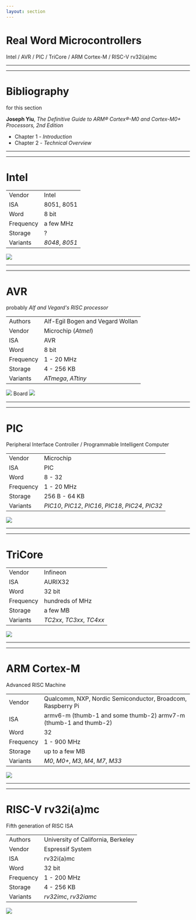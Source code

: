 ```yaml
---
layout: section
---
```

# Real Word Microcontrollers
Intel / AVR / PIC / TriCore / ARM Cortex-M / RISC-V rv32i(a)mc 

---
---
# Bibliography
for this section

**Joseph Yiu**, *The Definitive Guide to ARM® Cortex®-M0 and Cortex-M0+ Processors, 2nd Edition* 
   - Chapter 1 - *Introduction*
   - Chapter 2 - *Technical Overview*

---
---
# Intel

<div grid="~ cols-2 gap-4">
<div>

| | |
|-|-|
| Vendor | Intel |
| ISA | 8051, 8051 |
| Word | 8 bit |
| Frequency | a few MHz |
| Storage | ? |
| Variants | *8048*, *8051* |

</div>

<img src="/mcu/intel_8051.jpg" class="h-80 rounded" />

</div>

---
---
# AVR
probably *Alf and Vegard's RISC processor*

<div grid="~ cols-2 gap-4">
<div>

| | |
|-|-|
| Authors | Alf-Egil Bogen and Vegard Wollan |
| Vendor | Microchip (*Atmel*) |
| ISA | AVR |
| Word | 8 bit |
| Frequency | 1 - 20 MHz |
| Storage | 4 - 256 KB |
| Variants | *ATmega*, *ATtiny* |

</div>

<div>
    <img src="/mcu/atmega_328.jpg" class="h-50 rounded" />
    Board
    <img src="/mcu/arduino_uno.jpg" class="h-45 rounded" />
</div>

</div>

---
---
# PIC
Peripheral Interface Controller / Programmable Intelligent Computer

<div grid="~ cols-2 gap-4">
<div>

| | |
|-|-|
| Vendor | Microchip |
| ISA | PIC |
| Word | 8 - 32 |
| Frequency | 1 - 20 MHz |
| Storage | 256 B - 64 KB |
| Variants | *PIC10*, *PIC12*, *PIC16*, *PIC18*, *PIC24*, *PIC32* |

</div>

<img src="/mcu/pic.jpg" class="h-50 rounded" />

</div>

---
---
# TriCore

<div grid="~ cols-2 gap-4">
<div>

| | |
|-|-|
| Vendor | Infineon |
| ISA | AURIX32 |
| Word | 32 bit |
| Frequency | hundreds of MHz |
| Storage | a few MB |
| Variants | *TC2xx*, *TC3xx*, *TC4xx* |

</div>

<img src="/mcu/tricore.png" class="h-50" />

</div>

---
---
# ARM Cortex-M
Advanced RISC Machine

<div grid="~ cols-2 gap-4">
<div>

| | |
|-|-|
| Vendor | Qualcomm, NXP, Nordic Semiconductor, Broadcom, Raspberry Pi |
| ISA | armv6-m (thumb-1 and some thumb-2) armv7-m (thumb-1 and thumb-2) |
| Word | 32 |
| Frequency | 1 - 900 MHz |
| Storage | up to a few MB |
| Variants | *M0*, *M0+*, *M3*, *M4*, *M7*, *M33* |

</div>

<img src="/mcu/arm_logo.png" class="h-20" />

</div>

---
---
# RISC-V rv32i(a)mc
Fifth generation of RISC ISA

<div grid="~ cols-2 gap-4">
<div>

| | |
|-|-|
| Authors | University of California, Berkeley |
| Vendor | Espressif System  |
| ISA | rv32i(a)mc |
| Word | 32 bit |
| Frequency | 1 - 200 MHz |
| Storage | 4 - 256 KB |
| Variants | *rv32imc*, *rv32iamc* |

</div>

<img src="/mcu/risc-v_logo.png" class="h-60" />

</div>
